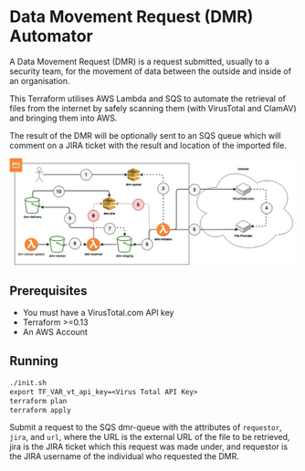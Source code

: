 # Data Movement Request (DMR) Automator

A Data Movement Request (DMR) is a request submitted, usually to a security team, for the movement of data between the outside and inside of an organisation. 

This Terraform utilises AWS Lambda and SQS to automate the retrieval of files from the internet by safely scanning them (with VirusTotal and ClamAV) and bringing them into AWS.

The result of the DMR will be optionally sent to an SQS queue which will comment on a JIRA ticket with the result and location of the imported file.

![dmr-flow](dmr-flow.png)

## Prerequisites

- You must have a VirusTotal.com API key
- Terraform >=0.13
- An AWS Account

## Running

```
./init.sh
export TF_VAR_vt_api_key=<Virus Total API Key>
terraform plan
terraform apply
```
Submit a request to the SQS dmr-queue with the attributes of
`requestor`, `jira`, and `url`, where the URL is the external URL of the file to be retrieved, jira is the JIRA ticket which this request was made under, and requestor is the JIRA username of the individual who requested the DMR.


